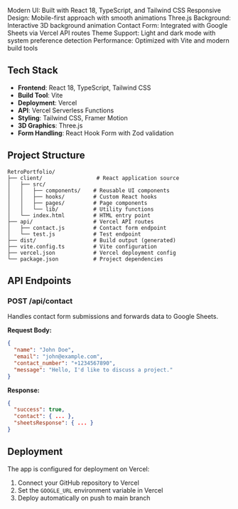 Modern UI: Built with React 18, TypeScript, and Tailwind CSS
Responsive Design: Mobile-first approach with smooth animations
Three.js Background: Interactive 3D background animation
Contact Form: Integrated with Google Sheets via Vercel API routes
Theme Support: Light and dark mode with system preference detection
Performance: Optimized with Vite and modern build tools

## Tech Stack

- **Frontend**: React 18, TypeScript, Tailwind CSS
- **Build Tool**: Vite
- **Deployment**: Vercel
- **API**: Vercel Serverless Functions
- **Styling**: Tailwind CSS, Framer Motion
- **3D Graphics**: Three.js
- **Form Handling**: React Hook Form with Zod validation


## Project Structure

```
RetroPortfolio/
├── client/                 # React application source
│   ├── src/
│   │   ├── components/    # Reusable UI components
│   │   ├── hooks/         # Custom React hooks
│   │   ├── pages/         # Page components
│   │   └── lib/           # Utility functions
│   └── index.html         # HTML entry point
├── api/                   # Vercel API routes
│   ├── contact.js         # Contact form endpoint
│   └── test.js            # Test endpoint
├── dist/                  # Build output (generated)
├── vite.config.ts         # Vite configuration
├── vercel.json            # Vercel deployment config
└── package.json           # Project dependencies
```

## API Endpoints

### POST /api/contact
Handles contact form submissions and forwards data to Google Sheets.

**Request Body:**
```json
{
  "name": "John Doe",
  "email": "john@example.com",
  "contact_number": "+1234567890",
  "message": "Hello, I'd like to discuss a project."
}
```

**Response:**
```json
{
  "success": true,
  "contact": { ... },
  "sheetsResponse": { ... }
}
```

## Deployment

The app is configured for deployment on Vercel:

1. Connect your GitHub repository to Vercel
2. Set the `GOOGLE_URL` environment variable in Vercel
3. Deploy automatically on push to main branch
 
 
